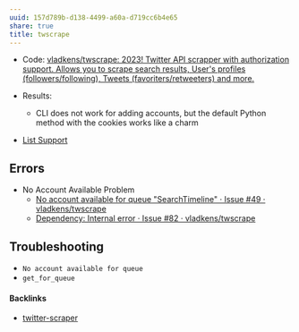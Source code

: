 ```yaml
---
uuid: 157d789b-d138-4499-a60a-d719cc6b4e65
share: true
title: twscrape
---
```

* Code: [vladkens/twscrape: 2023! Twitter API scrapper with authorization support. Allows you to scrape search results, User's profiles (followers/following), Tweets (favoriters/retweeters) and more.](https://github.com/vladkens/twscrape)
* Results:
	* CLI does not work for adding accounts, but the default Python method with the cookies works like a charm

* [List Support](https://github.com/vladkens/twscrape/issues/20#issuecomment-1623444408)


## Errors

* No Account Available Problem 
	* [No account available for queue "SearchTimeline" · Issue #49 · vladkens/twscrape](https://github.com/vladkens/twscrape/issues/49)
	* [Dependency: Internal error · Issue #82 · vladkens/twscrape](https://github.com/vladkens/twscrape/issues/82)

## Troubleshooting


* `No account available for queue`
* `get_for_queue`

#### Backlinks

* [twitter-scraper](/eba2dd18-4cda-4260-bdde-c4b14038af1c)